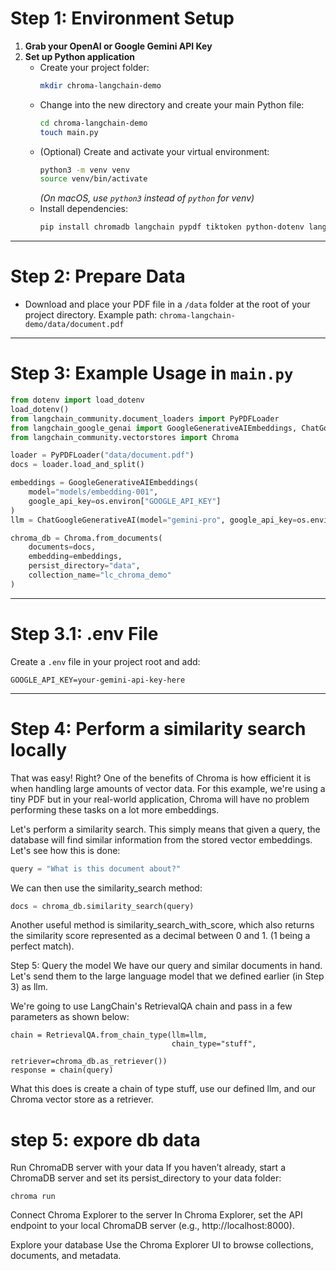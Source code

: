 # Step 1: Environment Setup

1. **Grab your OpenAI or Google Gemini API Key**
2. **Set up Python application**
   - Create your project folder:
     ```bash
     mkdir chroma-langchain-demo
     ```
   - Change into the new directory and create your main Python file:
     ```bash
     cd chroma-langchain-demo
     touch main.py
     ```
   - (Optional) Create and activate your virtual environment:
     ```bash
     python3 -m venv venv
     source venv/bin/activate
     ```
     _(On macOS, use `python3` instead of `python` for venv)_
   - Install dependencies:
     ```bash
     pip install chromadb langchain pypdf tiktoken python-dotenv langchain-google-genai
     ```

---

# Step 2: Prepare Data

- Download and place your PDF file in a `/data` folder at the root of your project directory.
  Example path: `chroma-langchain-demo/data/document.pdf`

---

# Step 3: Example Usage in `main.py`

```python
from dotenv import load_dotenv
load_dotenv()
from langchain_community.document_loaders import PyPDFLoader
from langchain_google_genai import GoogleGenerativeAIEmbeddings, ChatGoogleGenerativeAI
from langchain_community.vectorstores import Chroma

loader = PyPDFLoader("data/document.pdf")
docs = loader.load_and_split()

embeddings = GoogleGenerativeAIEmbeddings(
    model="models/embedding-001",
    google_api_key=os.environ["GOOGLE_API_KEY"]
)
llm = ChatGoogleGenerativeAI(model="gemini-pro", google_api_key=os.environ["GOOGLE_API_KEY"])

chroma_db = Chroma.from_documents(
    documents=docs,
    embedding=embeddings,
    persist_directory="data",
    collection_name="lc_chroma_demo"
)
```

---

# Step 3.1: .env File

Create a `.env` file in your project root and add:

```
GOOGLE_API_KEY=your-gemini-api-key-here
```

---

# Step 4: Perform a similarity search locally

That was easy! Right? One of the benefits of Chroma is how efficient it is when handling large amounts of vector data. For this example, we're using a tiny PDF but in your real-world application, Chroma will have no problem performing these tasks on a lot more embeddings.

Let's perform a similarity search. This simply means that given a query, the database will find similar information from the stored vector embeddings. Let's see how this is done:

```python
query = "What is this document about?"
```

We can then use the similarity_search method:

```python
docs = chroma_db.similarity_search(query)
```

Another useful method is similarity_search_with_score, which also returns the similarity score represented as a decimal between 0 and 1. (1 being a perfect match).

Step 5: Query the model
We have our query and similar documents in hand. Let's send them to the large language model that we defined earlier (in Step 3) as llm.

We're going to use LangChain's RetrievalQA chain and pass in a few parameters as shown below:

```
chain = RetrievalQA.from_chain_type(llm=llm,
                                    chain_type="stuff",
                                    retriever=chroma_db.as_retriever())
response = chain(query)
```

What this does is create a chain of type stuff, use our defined llm, and our Chroma vector store as a retriever.

# step 5: expore db data

Run ChromaDB server with your data
If you haven’t already, start a ChromaDB server and set its persist_directory to your data folder:

```
chroma run
```

Connect Chroma Explorer to the server
In Chroma Explorer, set the API endpoint to your local ChromaDB server (e.g., http://localhost:8000).

Explore your database
Use the Chroma Explorer UI to browse collections, documents, and metadata.
